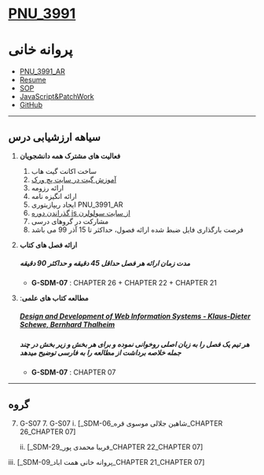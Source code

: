 # [PNU_3991](https://github.com/AliRazavi-edu/PNU_3991#TOC)
# پروانه خانی
- [PNU_3991_AR](https://github.com/parvanekh/PNU_3991_AR)
- [Resume](https://parvanekh.github.io/) 
- [SOP](https://parvanekh.github.io/SOP/)
- [JavaScript&PatchWork](https://parvanekh.github.io/CERTIFICATES/)
- [GitHub](https://github.com/parvanekh)

----------------
## سیاهه ارزشیابی درس
1. **فعالیت های مشترک همه دانشجویان**
    1. ساخت اکانت گیت هاب
    2. [آموزش گیت در سایت پچ ورک](http://jlord.us/patchwork/)
    3. ارائه رزومه
    4. ارائه انگیزه نامه
    5. ایجاد ریپازیتوری PNU_3991_AR
    6. [گذراندن دوره js از سایت سولولرن](http://Sololearn.com)
    7. مشارکت در گروهای درسی
    8. فرصت بارگذاری فایل ضبط شده ارائه فصول، حداکثر تا 15 آذر 99 می باشد

2. **ارائه فصل های کتاب**
     
     ##### **مدت زمان ارائه هر فصل حداقل 45 دقیقه و حداکثر 90 دقیقه**
    - **G-SDM-07** : CHAPTER 26 + CHAPTER 22 + CHAPTER 21
    
3. :**مطالعه کتاب های علمی**
    ##### [**Design and Development of Web Information Systems** - Klaus-Dieter Schewe, Bernhard Thalheim](https://www.springer.com/gp/book/9783662588222)
    ##### **هر تیم یک فصل را به زبان اصلی روخوانی نموده و برای هر بخش و زیر بخش در چند جمله خلاصه برداشت از مطالعه را به فارسی توضیح میدهد**
    - **G-SDM-07** : CHAPTER 07  
    
----------------------------
## گروه 
7. G-S07
    7. G-S07
    i. [_SDM-06_شاهین جلالی موسوی قره_CHAPTER 26_CHAPTER 07]<br/>
    
   ii. [_SDM-29_فریبا محمدی پور_CHAPTER 22_CHAPTER 07]    <br/>  
   
  iii. [_SDM-09_پروانه خانی همت اباد_CHAPTER 21_CHAPTER 07]<br/>

</div>
